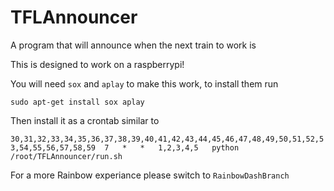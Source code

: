 TFLAnnouncer
============

A program that will announce when the next train to work is


This is designed to work on a raspberrypi!

You will need `sox` and `aplay` to make this work, to install them run

`sudo apt-get install sox aplay`

Then install it as a crontab similar to

`30,31,32,33,34,35,36,37,38,39,40,41,42,43,44,45,46,47,48,49,50,51,52,53,54,55,56,57,58,59	7	*	*	1,2,3,4,5	python /root/TFLAnnouncer/run.sh`

For a more Rainbow experiance please switch to `RainbowDashBranch`